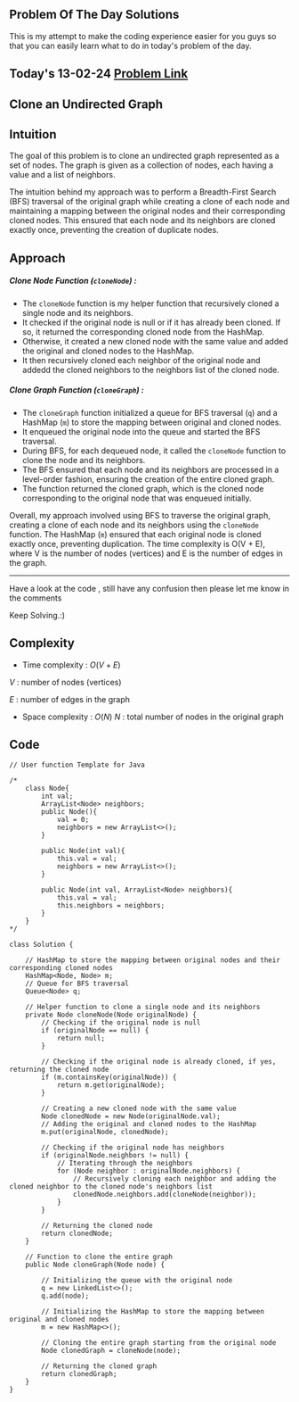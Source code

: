 ## Problem Of The Day Solutions

This is my attempt to make the coding experience easier for you guys so that you can easily learn what to do in today's problem of the day.

## Today's 13-02-24 [Problem Link](https://www.geeksforgeeks.org/problems/clone-graph/1)
## Clone an Undirected Graph

## Intuition
The goal of this problem is to clone an undirected graph represented as a set of nodes. The graph is given as a collection of nodes, each having a value and a list of neighbors. 

The intuition behind my approach was to perform a Breadth-First Search (BFS) traversal of the original graph while creating a clone of each node and maintaining a mapping between the original nodes and their corresponding cloned nodes. This ensured that each node and its neighbors are cloned exactly once, preventing the creation of duplicate nodes.

## Approach

##### Clone Node Function (`cloneNode`) :

- The `cloneNode` function is my helper function that recursively cloned a single node and its neighbors.
- It checked if the original node is null or if it has already been cloned. If so, it returned the corresponding cloned node from the HashMap.
- Otherwise, it created a new cloned node with the same value and added the original and cloned nodes to the HashMap.
- It then recursively cloned each neighbor of the original node and addedd the cloned neighbors to the neighbors list of the cloned node.

##### Clone Graph Function (`cloneGraph`) :

- The `cloneGraph` function initialized a queue for BFS traversal (`q`) and a HashMap (`m`) to store the mapping between original and cloned nodes.
- It enqueued the original node into the queue and started the BFS traversal.
- During BFS, for each dequeued node, it called the `cloneNode` function to clone the node and its neighbors.
- The BFS ensured that each node and its neighbors are processed in a level-order fashion, ensuring the creation of the entire cloned graph.
- The function returned the cloned graph, which is the cloned node corresponding to the original node that was enqueued initially.

Overall, my approach involved using BFS to traverse the original graph, creating a clone of each node and its neighbors using the `cloneNode` function. The HashMap (`m`) ensured that each original node is cloned exactly once, preventing duplication. The time complexity is O(V + E), where V is the number of nodes (vertices) and E is the number of edges in the graph.

---
Have a look at the code , still have any confusion then please let me know in the comments

Keep Solving.:)

## Complexity
- Time complexity : $O(V + E)$
<!-- Add your time complexity here, e.g. $$O())$$ -->

$V$ : number of nodes (vertices)

$E$ : number of edges in the graph

- Space complexity : $O(N)$
$N$ : total number of nodes in the original graph
<!-- Add your space complexity here, e.g. $$O(n)$$ -->

## Code 

```
// User function Template for Java

/*
    class Node{
        int val;
        ArrayList<Node> neighbors;
        public Node(){
            val = 0;
            neighbors = new ArrayList<>();
        }
    
        public Node(int val){
            this.val = val;
            neighbors = new ArrayList<>();
        }
    
        public Node(int val, ArrayList<Node> neighbors){
            this.val = val;
            this.neighbors = neighbors;
        }
    }
*/

class Solution {
    
    // HashMap to store the mapping between original nodes and their corresponding cloned nodes
    HashMap<Node, Node> m;
    // Queue for BFS traversal
    Queue<Node> q;

    // Helper function to clone a single node and its neighbors
    private Node cloneNode(Node originalNode) {
        // Checking if the original node is null
        if (originalNode == null) {
            return null;
        }

        // Checking if the original node is already cloned, if yes, returning the cloned node
        if (m.containsKey(originalNode)) {
            return m.get(originalNode);
        }

        // Creating a new cloned node with the same value
        Node clonedNode = new Node(originalNode.val);
        // Adding the original and cloned nodes to the HashMap
        m.put(originalNode, clonedNode);

        // Checking if the original node has neighbors
        if (originalNode.neighbors != null) {
            // Iterating through the neighbors
            for (Node neighbor : originalNode.neighbors) {
                // Recursively cloning each neighbor and adding the cloned neighbor to the cloned node's neighbors list
                clonedNode.neighbors.add(cloneNode(neighbor));
            }
        }

        // Returning the cloned node
        return clonedNode;
    }

    // Function to clone the entire graph
    public Node cloneGraph(Node node) {
        
        // Initializing the queue with the original node
        q = new LinkedList<>();
        q.add(node);

        // Initializing the HashMap to store the mapping between original and cloned nodes
        m = new HashMap<>();
        
        // Cloning the entire graph starting from the original node
        Node clonedGraph = cloneNode(node);

        // Returning the cloned graph
        return clonedGraph;
    }
}  
```
